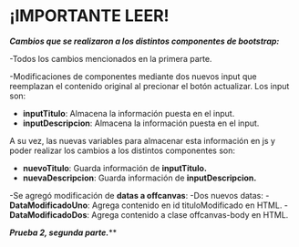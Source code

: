 # ¡IMPORTANTE LEER!

***Cambios que se realizaron a los distintos componentes de bootstrap:***

-Todos los cambios mencionados en la primera parte.

-Modificaciones de componentes mediante dos nuevos input que reemplazan el contenido original al precionar el botón actualizar. Los input son:

  - **inputTitulo**: Almacena la información puesta en el input.
  - **inputDescripcion**: Almacena la información puesta en el input.
    
  A su vez, las nuevas variables para almacenar esta información en js y poder realizar los cambios a los distintos componentes son:
  
  - **nuevoTitulo**: Guarda información de **inputTitulo.**
  - **nuevaDescripcion**: Guarda información de **inputDescripcion.**
   

-Se agregó modificación de **datas a offcanvas**:
  -Dos nuevos datas:
     - **DataModificadoUno**: Agrega contenido en id tituloModificado en HTML.
     - **DataModificadoDos**: Agrega contenido a clase offcanvas-body en HTML.

***Prueba 2, segunda parte.*****
